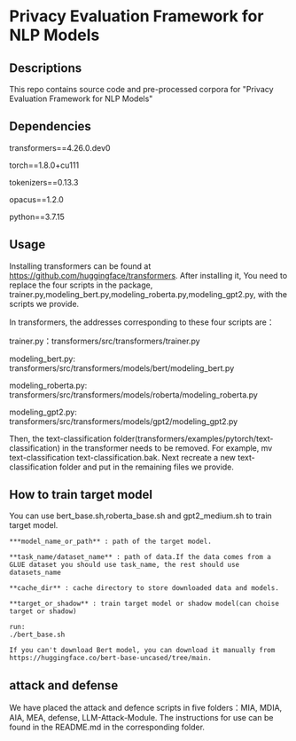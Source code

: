 # Privacy Evaluation Framework for NLP Models
## Descriptions
This repo contains source code and pre-processed corpora for "Privacy Evaluation Framework for NLP Models"

## Dependencies
transformers==4.26.0.dev0

torch==1.8.0+cu111

tokenizers==0.13.3

opacus==1.2.0

python==3.7.15

## Usage

Installing transformers can be found at https://github.com/huggingface/transformers. After installing it, You need to replace the four scripts in the package, trainer.py,modeling_bert.py,modeling_roberta.py,modeling_gpt2.py, with the scripts we provide.

In transformers, the addresses corresponding to these four scripts are：

trainer.py：transformers/src/transformers/trainer.py

modeling_bert.py: transformers/src/transformers/models/bert/modeling_bert.py

modeling_roberta.py: transformers/src/transformers/models/roberta/modeling_roberta.py

modeling_gpt2.py: transformers/src/transformers/models/gpt2/modeling_gpt2.py

Then, the text-classification folder(transformers/examples/pytorch/text-classification) in the transformer needs to be removed. For example, mv text-classification text-classification.bak. Next recreate a new text-classification folder and put in the remaining files we provide.

## How to train target model

You can use bert_base.sh,roberta_base.sh and gpt2_medium.sh to train target model.

```
***model_name_or_path** : path of the target model.

**task_name/dataset_name** : path of data.If the data comes from a GLUE dataset you should use task_name, the rest should use datasets_name

**cache_dir** : cache directory to store downloaded data and models.

**target_or_shadow** : train target model or shadow model(can choise target or shadow)

run:
./bert_base.sh

If you can't download Bert model, you can download it manually from https://huggingface.co/bert-base-uncased/tree/main.
```

## attack and defense

We have placed the attack and defence scripts in five folders：MIA, MDIA, AIA, MEA, defense, LLM-Attack-Module. The instructions for use can be found in the README.md in the corresponding folder.

